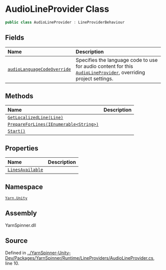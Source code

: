 # AudioLineProvider Class


```csharp
public class AudioLineProvider : LineProviderBehaviour
```



## Fields
|Name|Description|
|:---|:---|
|[`audioLanguageCodeOverride`](/api/csharp/yarn.unity/audiolineprovider.audiolanguagecodeoverride.md)|Specifies the language code to use for audio content for this [`AudioLineProvider`](/api/csharp/yarn.unity/audiolineprovider.md), overriding project settings.|
## Methods
|Name|Description|
|:---|:---|
|[`GetLocalizedLine(Line)`](/api/csharp/yarn.unity/audiolineprovider.getlocalizedline-line-.md)||
|[`PrepareForLines(IEnumerable<String>)`](/api/csharp/yarn.unity/audiolineprovider.prepareforlines-ienumerable-system.string--.md)||
|[`Start()`](/api/csharp/yarn.unity/audiolineprovider.start.md)||
## Properties
|Name|Description|
|:---|:---|
|[`LinesAvailable`](/api/csharp/yarn.unity/audiolineprovider.linesavailable.md)||
## Namespace
[`Yarn.Unity`](/api/csharp/yarn.unity/README.md)

## Assembly
YarnSpinner.dll

## Source
Defined in [../YarnSpinner-Unity-Dev/Packages/YarnSpinner/Runtime/LineProviders/AudioLineProvider.cs](https://github.com/YarnSpinnerTool/YarnSpinner-Unity//blob/develop/Runtime/LineProviders/AudioLineProvider.cs#L10), line 10.
